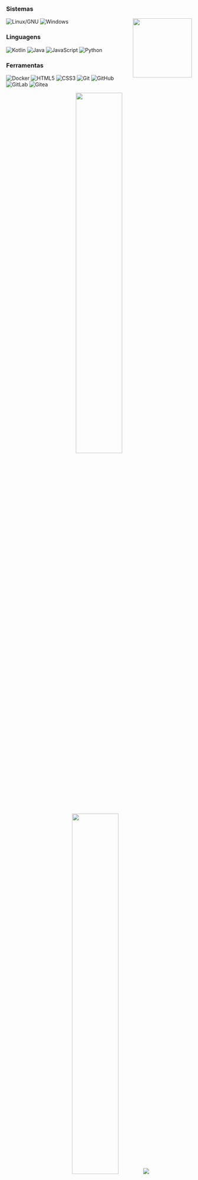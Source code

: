 ### Sistemas
<img align='right' src='https://media1.tenor.com/m/qZAcCloo3oQAAAAC/night.gif' width='160'>

![Linux/GNU](https://img.shields.io/badge/-Linux-black?style=flat-square&logo=linux)
![Windows](https://img.shields.io/badge/-Windows-black?style=flat-square&logo=windows)

### Linguagens
![Kotlin](https://img.shields.io/badge/-Kotlin-black?style=flat-square&logo=kotlin)
![Java](https://img.shields.io/badge/-java-black?style=flat-square&logo=java)
![JavaScript](https://img.shields.io/badge/-JavaScript-black?style=flat-square&logo=javascript)
![Python](https://img.shields.io/badge/-Python-black?style=flat-square&logo=Python)

### Ferramentas
![Docker](https://img.shields.io/badge/-Docker-black?style=flat-square&logo=docker)
![HTML5](https://img.shields.io/badge/-HTML5-black?style=flat-square&logo=html5&logoColor=white)
![CSS3](https://img.shields.io/badge/-CSS3-black?style=flat-square&logo=css3)
![Git](https://img.shields.io/badge/-Git-black?style=flat-square&logo=git)
![GitHub](https://img.shields.io/badge/-GitHub-black?style=flat-square&logo=github)
![GitLab](https://img.shields.io/badge/-GitLab-black?style=flat-square&logo=gitlab)
![Gitea](https://img.shields.io/badge/-Gitea-black?style=flat-square&logo=Gitea)

<p align="center">

  <img height="50%" width="auto" src ="https://github-readme-stats.vercel.app/api?username=ro-otsys&show_icons=true&count_private=true&theme=darcula&hide_border=true&locale=pt-br&hide=issues,contribs&bg_color=00000000">

  <img height="50%" width="auto" src ="https://github-readme-stats.vercel.app/api/top-langs/?username=ro-otsys&layout=compact&hide_border=true&locale=pt-br&theme=darcula&bg_color=00000000&langs_count=6&hide=jupyter%20notebook,tex,css,php&exclude_repo=Pacman-AI">
  
  <img src ="https://github-readme-streak-stats.herokuapp.com?user=ro-otsys&theme=darcula&hide_border=true&locale=pt-br&background=FFFFFF00">
  
  <br>
  <br>
  
  <img align="center" src="https://komarev.com/ghpvc/?username=ro-otsys&label=Visitas&color=9141ac&style=flat" height="25" width="90" alt="ro-otsys" />
  
</p>

<!-- <p align="center">
  <img align="left" src ="https://github-readme-stats.vercel.app/api/pin/?username=ro-otsys&repo=ytdx">
  <img align="right" src ="https://github-readme-stats.vercel.app/api/pin/?username=ro-otsys&repo=pixel-weather">
</p> -->
